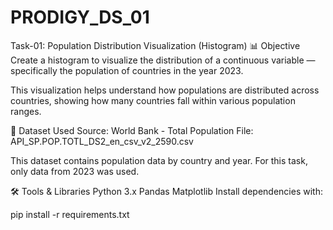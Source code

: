 # PRODIGY_DS_01
Task-01: Population Distribution Visualization (Histogram)
📊 Objective
Create a histogram to visualize the distribution of a continuous variable — specifically the population of countries in the year 2023.

This visualization helps understand how populations are distributed across countries, showing how many countries fall within various population ranges.

📁 Dataset Used
Source: World Bank - Total Population
File: API_SP.POP.TOTL_DS2_en_csv_v2_2590.csv

This dataset contains population data by country and year. For this task, only data from 2023 was used.

🛠️ Tools & Libraries
Python 3.x
Pandas
Matplotlib
Install dependencies with:

pip install -r requirements.txt
